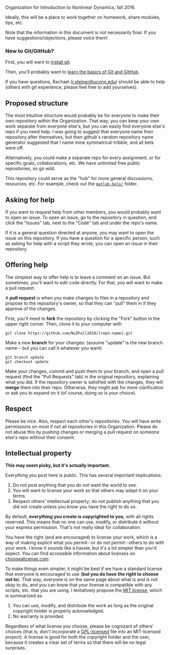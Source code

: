 Organization for Introduction to Nonlinear Dynamics, fall 2016.

Ideally, this will be a place to work together on homework, share modules, tips, etc.

Note that the information in this document is not necessarily final. If you have
  suggestions/objections, please voice them!

### New to Git/GitHub?

First, you will want to [install git](https://git-scm.com/download).

Then, you'll probably want to [learn the basics of Git and GitHub](http://blog.udacity.com/2015/06/a-beginners-git-github-tutorial.html).

If you have questions, Rachael (r.steiner@uconn.edu) should be able to help
  (others with git experience, please feel free to add yourselves).

## Proposed structure

The most intuitive structure would probably be for everyone to make their own
  repository within the Organization. That way, you can keep your own work separate
  from everyone else's, but you can easily find everyone else's repo if you need
  help. I was going to suggest that everyone name their repository after themselves,
  but then github's random repository name generator suggested that I name mine
  symmatrical-tribble, and all bets were off.

  Alternatively, you could make a separate repo for every assignment, or for
  specific goals, collaborations, etc. We have unlimited free public repositories,
  so go wild.

This repository could serve as the "hub" for more general discussions, resources, etc.
  For example, check out the [`matlab-help/`](https://github.com/NLDFall2016/nldfall2016/tree/master/matlab-help)
  folder.

## Asking for help

If you want to request help from other members, you would probably want to open
  an issue. To open an issue, go to the repository in question, and click the
  "Issues" tab, next to the "Code" tab and under the repo's name.

If it is a general question directed at anyone, you may want to open the issue on
  this repository. If you have a question for a specific person, such as asking
  for help with a script they wrote, you can open an issue in their repository.

## Offering help

The simplest way to offer help is to leave a comment on an issue. But sometimes,
  you'll want to edit code directly. For that, you will want to make a pull request.

A **pull request** is when you make changes to files in a repository and propose
  to the repository's owner, so that they can "pull" them in if they approve of
  the changes.

First, you'll need to **fork** the repository by clicking the "Fork" button in the
  upper right corner. Then, clone it to your computer with

```{git}
git clone https://github.com/NLDFall2016/[repo-name].git
```

Make a new **branch** for your changes: (assume "update" is the new branch name--
  but you can call it whatever you want)

```{git}
git branch update
git checkout update
```

Make your changes, commit and push them to your branch, and open a pull request (find the "Pull Requests" tab) in the original repository, explaining what you did. If the repository owner is satisfied with the changes, they will **merge** them into their repo. Otherwise, they might ask for more clarification or ask you to expand on it (of course, doing so is your choice).

## Respect

Please be nice. Also, respect each other's repositories. You will have write
  permissions on most if not all repositories in this Organization. Please do not
  abuse this by pushing changes or merging a pull request on someone else's repo
  without their consent.

## Intellectual property

**This may seem picky, but it's actually important.**

Everything you post here is public. This has several important implications:

1. Do not post anything that you do not want the world to see.
2. You will want to license your work so that others may adapt it on your terms.
3. Respect others' intellectual property; do not publish anything that you did
    not create unless you *know* you have the right to do so.

By default, **everything you create is copyrighted to you**, with all rights
  reserved. This means that no one can use, modify, or distribute it without
  your express permission. That's not really ideal for collaboration.

You have the right (and are encouraged) to license your work, which is a way of
  making explicit what you permit--or do not permit--others to do with your work.
  I know it sounds like a hassle, but it's a lot simpler than you'd expect. You
  can find accessible information about licenses on [choosealicense.com](http://choosealicense.com/).

To make things even simpler, it might be best if we have a standard license that
  everyone is encouraged to use (**but you do have the right to choose not to**).
  That way, everyone is on the same page about what is and is not okay to do, and
  you can know that your license is compatible with any scripts, etc. that you
  are using. I tentatively propose the [MIT license](http://choosealicense.com/licenses/mit/), which is summarized as:

1. You can use, modify, and distribute the work as long as the original copyright
  holder is properly acknowledged.
2. No warranty is provided.

Regardless of what license you choose, please be cognizant of others' choices (that is, don't incorporate a [GPL-licensed](http://choosealicense.com/licenses/gpl-3.0/) file into an
  MIT-licensed project). A license is good for both the copyright holder and the user, because it creates a clear set of terms so that there will be no legal surprises.
